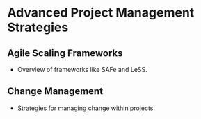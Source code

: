 # Advanced Project Management Strategies

## Agile Scaling Frameworks
- Overview of frameworks like SAFe and LeSS.

## Change Management
- Strategies for managing change within projects.
